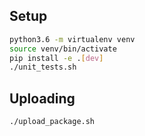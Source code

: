 ## Setup

```sh
python3.6 -m virtualenv venv
source venv/bin/activate
pip install -e .[dev]
./unit_tests.sh
```

## Uploading

```sh
./upload_package.sh
```
